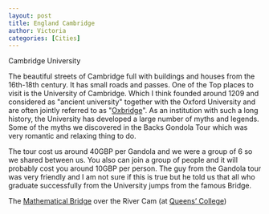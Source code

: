 ```yaml
---
layout: post
title: England Cambridge
author: Victoria
categories: [Cities]
---
```

Cambridge University
<!--more-->
The beautiful streets of Cambridge full with buildings and houses from the 16th-18th century. It has small roads and passes.<!--more-->
One of the Top places to visit is the University of Cambridge. Which I think founded around 1209 and considered as "ancient university" together with the Oxford University and are often jointly referred to as "[Oxbridge](http://en.wikipedia.org/wiki/Oxbridge)". As an institution with such a long history, the University has developed a large number of myths and legends. Some of the myths we discovered in the Backs Gondola Tour which was very romantic and relaxing thing to do.

The tour cost us around 40GBP per Gandola and we were a group of 6 so we shared between us. You also can join a group of people and it will probably cost you around 10GBP per person. The guy from the Gandola tour was very friendly and I am not sure if this is true but he told us that all who graduate successfully from the University jumps from the famous Bridge.

The [Mathematical Bridge](http://en.wikipedia.org/wiki/Mathematical_Bridge) over the River Cam (at [Queens&#8217; College](http://en.wikipedia.org/wiki/Queens%27_College,_Cambridge))

